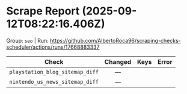 # Scrape Report (2025-09-12T08:22:16.406Z)

Group: `seo`  |  Run: https://github.com/AlbertoRoca96/scraping-checks-scheduler/actions/runs/17668883337

| Check | Changed | Keys | Error |
|---|:---:|:--|:--|
| `playstation_blog_sitemap_diff` | — |  |  |
| `nintendo_us_news_sitemap_diff` | — |  |  |
